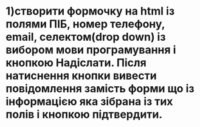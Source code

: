 # 1)створити формочку на html із полями ПІБ, номер телефону, email, селектом(drop  down) із вибором мови програмування і кнопкою Надіслати. Після натиснення кнопки вивести повідомлення замість форми що із інформацією яка зібрана із тих полів і кнопкою підтвердити.
